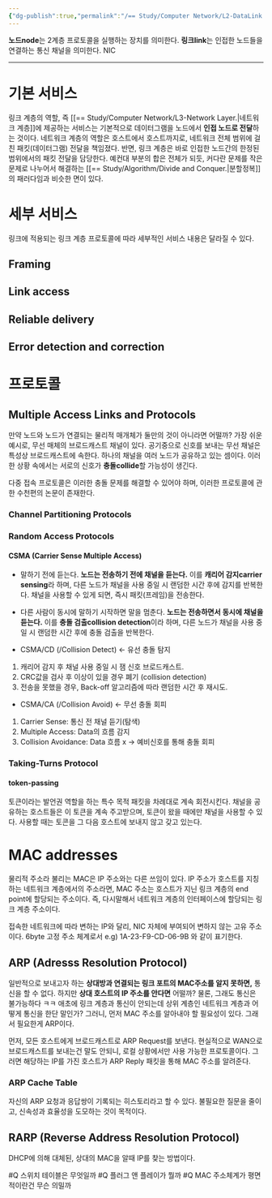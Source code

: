 ```yaml
---
{"dg-publish":true,"permalink":"/== Study/Computer Network/L2-DataLink Layer./","created":"2023-12-17T23:52:46.000+09:00","updated":"2025-01-14T15:33:44.000+09:00"}
---
```



**노드node**는 2계층 프로토콜을 실행하는 장치를 의미한다.
**링크link**는 인접한 노드들을 연결하는 통신 채널을 의미한다.
NIC

---

# 기본 서비스

링크 계층의 역할, 즉 [[== Study/Computer Network/L3-Network Layer.\|네트워크 계층]]에 제공하는 서비스는 기본적으로 데이터그램을 노드에서 **인접 노드로 전달**하는 것이다. 네트워크 계층의 역할은 호스트에서 호스트까지로, 네트워크 전체 범위에 걸친 패킷(데이터그램) 전달을 책임졌다. 반면, 링크 계층은 바로 인접한 노드간의 한정된 범위에서의 패킷 전달을 담당한다. 예컨대 부분의 합은 전체가 되듯, 커다란 문제를 작은 문제로 나누어서 해결하는 [[== Study/Algorithm/Divide and Conquer.\|분할정복]]의 패러다임과 비슷한 면이 있다.

# 세부 서비스

링크에 적용되는 링크 계층 프로토콜에 따라 세부적인 서비스 내용은 달라질 수  있다.
## Framing

## Link access

## Reliable delivery

## Error detection and correction


# 프로토콜
## Multiple Access Links and Protocols

만약 노드와 노드가 연결되는 물리적 매개체가 둘만의 것이 아니라면 어떨까?
가장 쉬운 예시로, 무선 매체의 브로드캐스트 채널이 있다. 공기중으로 신호를 보내는 무선 채널은 특성상 브로드캐스트에 속한다. 하나의 채널을 여러 노드가 공유하고 있는 셈이다. 이러한 상황 속에서는 서로의 신호가 **충돌collide**할 가능성이 생긴다.

다중 접속 프로토콜은 이러한 충돌 문제를 해결할 수 있어야 하며, 이러한 프로토콜에 관한 수천편의 논문이 존재한다.

### Channel Partitioning Protocols

### Random Access Protocols
#### CSMA (Carrier Sense Multiple Access)
- 말하기 전에 듣는다.
**노드는 전송하기 전에 채널을 듣는다.** 이를 **캐리어 감지carrier sensing**라 하며, 다른 노드가 채널을 사용 중일 시 랜덤한 시간 후에 감지를 반복한다. 채널을 사용할 수 있게 되면, 즉시 패킷(프레임)을 전송한다.

- 다른 사람이 동시에 말하기 시작하면 말을 멈춘다.
**노드는 전송하면서 동시에 채널을 듣는다.** 이를 **충돌 검출collision detection**이라 하며, 다른 노드가 채널을 사용 중일 시 랜덤한 시간 후에 충돌 검출을 반복한다.

- CSMA/CD (/Collision Detect)  <- 유선 충돌 탐지
1. 캐리어 감지 후 채널 사용 중일 시 잼 신호 브로드캐스트.
2. CRC값을 검사 후 이상이 있을 경우 폐기 (collision detection)
3. 전송을 못했을 경우, Back-off 알고리즘에 따라 랜덤한 시간 후 재시도.

- CSMA/CA (/Collision Avoid)   <- 무선 충돌 회피
1. Carrier Sense: 통신 전 채널 듣기(탐색)
2. Multiple Access: Data의 흐름 감지
3. Collision Avoidance: Data 흐름 x -> 예비신호를 통해 충돌 회피

### Taking-Turns Protocol

#### token-passing
토큰이라는 발언권 역할을 하는 특수 목적 패킷을 차례대로 계속 회전시킨다. 채널을 공유하는 호스트들은 이 토큰을 계속 주고받으며, 토큰이 왔을 때에만 채널을 사용할 수 있다. 사용할 때는 토콘을 그 다음 호스트에 보내지 않고 갖고 있는다.


# MAC addresses

물리적 주소라 불리는 MAC은 IP 주소와는 다른 쓰임이 있다.
IP 주소가 호스트를 지칭하는 네트워크 계층에서의 주소라면, MAC 주소는 호스트가 지닌 링크 계층의 end point에 할당되는 주소이다. 즉, 다시말해서 네트워크 계층의 인터페이스에 할당되는 링크 계층 주소이다.

접속한 네트워크에 따라 변하는 IP와 달리, NIC 자체에 부여되어 변하지 않는 고유 주소이다.
6byte 고정 주소 체계로서  e.g) 1A-23-F9-CD-06-9B 와 같이 표기한다.

## ARP (Adresss Resolution Protocol)
일반적으로 보내고자 하는 **상대방과 연결되는 링크 포트의 MAC주소를 알지 못하면,** 통신을 할 수 없다. 하지만 **상대 호스트의 IP 주소를 안다면** 어떨까?
물론, 그래도 통신은 불가능하다 ㅋㅋ 애초에 링크 계층과 통신이 안되는데 상위 계층인 네트워크 계층과 어떻게 통신을 한단 말인가? 그러니, 먼저 MAC 주소를 알아내야 할 필요성이 있다. 그래서 필요한게 ARP이다.

먼저, 모든 호스트에게 브로드캐스트로 ARP Request를 보낸다. 현실적으로 WAN으로 브로드캐스트를 보내는건 말도 안되니, 로컬 상황에서만 사용 가능한 프로토콜이다.
그러면 해당하는 IP를 가진 호스트가 ARP Reply 패킷을 통해 MAC 주소를 알려준다.

### ARP Cache Table
자신의 ARP 요청과 응답쌍이 기록되는 히스토리라고 할 수 있다.
불필요한 질문을 줄이고, 신속성과 효율성을 도모하는 것이 목적이다.

## RARP (Reverse Address Resolution Protocol)
DHCP에 의해 대체된, 상대의 MAC을 알때 IP를 찾는 방법이다.


#Q 스위치 테이블은 무엇일까
#Q 플러그 앤 플레이가 뭘까
#Q MAC 주소체계가 평면적이란건 무슨 의밀까